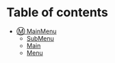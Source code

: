 # Table of contents

* [Ⓜ MainMenu](README.md)
  * [SubMenu](mm/submenu.md)
  * [Main](mm/main.md)
  * [Menu](mm/menu.md)
